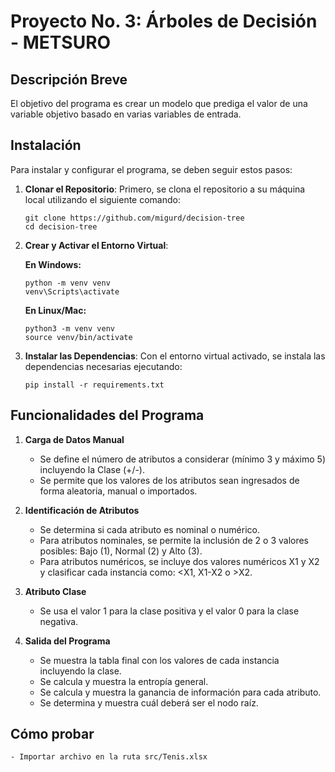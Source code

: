 
# Proyecto No. 3: Árboles de Decisión - METSURO

## Descripción Breve
El objetivo del programa es crear un modelo que prediga el valor de una variable objetivo basado en varias variables de entrada. 

## Instalación
Para instalar y configurar el programa, se deben seguir estos pasos:

1. **Clonar el Repositorio**:
    Primero, se clona el repositorio a su máquina local utilizando el siguiente comando:
    ```
    git clone https://github.com/migurd/decision-tree
    cd decision-tree
    ```

2. **Crear y Activar el Entorno Virtual**:

    **En Windows:**
    ```
    python -m venv venv
    venv\Scripts\activate
    ```

    **En Linux/Mac:**
    ```
    python3 -m venv venv
    source venv/bin/activate
    ```

3. **Instalar las Dependencias**:
    Con el entorno virtual activado, se instala las dependencias necesarias ejecutando:
    ```
    pip install -r requirements.txt
    ```

## Funcionalidades del Programa

1. **Carga de Datos Manual**
    - Se define el número de atributos a considerar (mínimo 3 y máximo 5) incluyendo la Clase (+/-).
    - Se permite que los valores de los atributos sean ingresados de forma aleatoria, manual o importados.

2. **Identificación de Atributos**
    - Se determina si cada atributo es nominal o numérico.
    - Para atributos nominales, se permite la inclusión de 2 o 3 valores posibles: Bajo (1), Normal (2) y Alto (3).
    - Para atributos numéricos, se incluye dos valores numéricos X1 y X2 y clasificar cada instancia como: <X1, X1-X2 o >X2.

3. **Atributo Clase**
    - Se usa el valor 1 para la clase positiva y el valor 0 para la clase negativa.

4. **Salida del Programa**
    - Se muestra la tabla final con los valores de cada instancia incluyendo la clase.
    - Se calcula y muestra la entropía general.
    - Se calcula y muestra la ganancia de información para cada atributo.
    - Se determina y muestra cuál deberá ser el nodo raíz.

## Cómo probar
    - Importar archivo en la ruta src/Tenis.xlsx
